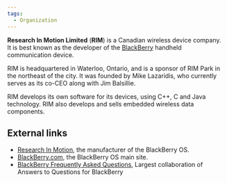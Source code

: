 ```yaml
---
tags:
  - Organization
---
```

**Research In Motion Limited** (**RIM**) is a Canadian wireless device
company. It is best known as the developer of the
[BlackBerry](blackberry.md) handheld communication device.

RIM is headquartered in Waterloo, Ontario, and is a sponsor of RIM Park
in the northeast of the city. It was founded by Mike Lazaridis, who
currently serves as its co-CEO along with Jim Balsillie.

RIM develops its own software for its devices, using C++, C and Java
technology. RIM also develops and sells embedded wireless data
components.

## External links

- [Research In Motion](http://www.rim.com/), the manufacturer of the
  BlackBerry OS.
- [BlackBerry.com](https://www.blackberry.com/us/en), the BlackBerry OS main
  site.
- [BlackBerry Frequently Asked Questions](http://www.blackberryfaq.com),
  Largest collaboration of Answers to Questions for BlackBerry
